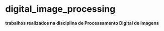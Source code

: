 # digital_image_processing

#### trabalhos realizados na disciplina de Processamento Digital de Imagens

